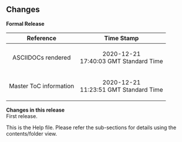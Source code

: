 <div class="section">

<div class="titlepage">

<div>

<div>

<span id="changes"></span>Changes
----------------------------------

</div>

</div>

</div>

<span class="strong">**Formal Release**</span>

  

<div class="informaltable">

<table data-border="1" width="60%">
<thead>
<tr class="header">
<th style="text-align: center;"><span class="strong"><strong>Reference</strong></span></th>
<th style="text-align: center;"><span class="strong"><strong>Time Stamp</strong></span></th>
</tr>
</thead>
<tbody>
<tr class="odd">
<td style="text-align: center;"><p>ASCIIDOCs rendered</p></td>
<td style="text-align: center;"><p>2020-12-21<br />
17:40:03 GMT Standard Time</p></td>
</tr>
<tr class="even">
<td style="text-align: center;"><p>Master ToC information</p></td>
<td style="text-align: center;"><p>2020-12-21<br />
11:23:51 GMT Standard Time</p></td>
</tr>
</tbody>
</table>

</div>

  

<div class="variablelist">

<span class="term"><span class="strong">**Changes in this release**</span></span>  
First release.

</div>

This is the Help file. Please refer the sub-sections for details using
the contents/folder view.

</div>
